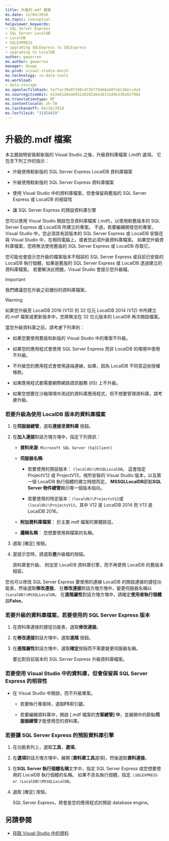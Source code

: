 ```yaml
---
title: 升級的.mdf 檔案
ms.date: 11/04/2016
ms.topic: conceptual
helpviewer_keywords:
- SQL Server Express
- SQL Server LocalDB
- LocalDB
- SQLEXPRESS
- upgrading SQLExpress to SQLExpress
- upgrading to LocalDB
author: gewarren
ms.author: gewarren
manager: douge
ms.prod: visual-studio-dev15
ms.technology: vs-data-tools
ms.workload:
- data-storage
ms.openlocfilehash: fa7fac39e8f198c473bf79a68a48feb136eccda3
ms.sourcegitcommit: e13e61ddea6032a8282abe16131d9e136a927984
ms.translationtype: MT
ms.contentlocale: zh-TW
ms.lasthandoff: 04/26/2018
ms.locfileid: "31924429"
---
```

# <a name="upgrade-mdf-files"></a>升級的.mdf 檔案

本主題說明安裝較新版的 Visual Studio 之後，升級資料庫檔案 (.mdf) 選項。 它包含下列工作的指示：

- 升級使用較新版的 SQL Server Express LocalDB 資料庫檔案

- 升級使用較新版的 SQL Server Express 資料庫檔案

- 使用 Visual Studio 中的資料庫檔案，但會保留與舊版的 SQL Server Express 或 LocalDB 的相容性

- 讓 SQL Server Express 的預設資料庫引擎

您可以使用 Visual Studio 開啟包含資料庫檔案 (.mdf)，以使用較舊版本的 SQL Server Express 或 LocalDB 所建立的專案。 不過，若要繼續開發您的專案，Visual Studio 中，您必須具有該版本的 SQL Server Express 或 LocalDB 安裝在與 Visual Studio 中，在相同電腦上，或者您必須升級資料庫檔案。 如果您升級資料庫檔案，您將無法使用舊版的 SQL Server Express 或 LocalDB 存取它。

您可能也會提示您升級的檔案版本不相容的 SQL Server Express 或目前已安裝的 LocalDB 執行個體，如果是舊版的 SQL Server Express 或 LocalDB 透過建立的資料庫檔案。 若要解決此問題，Visual Studio 會提示您升級檔。

> [!IMPORTANT]
> 我們建議您在升級之前備份的資料庫檔案。

> [!WARNING]
> 如果您升級至 LocalDB 2016 (V13) 的 32 位元 LocalDB 2014 (V12) 中所建立的.mdf 檔案或更新版本中，您將無法在 32 位元版本的 LocalDB 再次開啟檔案。

當您升級資料庫之前，請考慮下列準則：

-   如果您要使用舊版和新版的 Visual Studio 中的專案不升級。

-   如果您的應用程式會使用 SQL Server Express 而非 LocalDB 的環境中使用不升級。

-   不升級您的應用程式會使用遠端連線，如果，因為 LocalDB 不同意這些授權條款。

-   如果應用程式都需要網際網路資訊服務 (IIS) 上不升級。

-   如果您想要在沙箱環境中測試的資料庫應用程式，但不想要管理資料庫，請考慮升級。

### <a name="to-upgrade-a-database-file-to-use-the-localdb-version"></a>若要升級為使用 LocalDB 版本的資料庫檔案

1.  在**伺服器總管**，選取**連接至資料庫** 按鈕。

2.  在**加入連接**對話方塊方塊中，指定下列資訊：

    -   **資料來源**: `Microsoft SQL Server (SqlClient)`

    -   **伺服器名稱**:

        -   若要使用的預設版本： `(localdb)\MSSQLLocalDB`。  這會指定 ProjectV12 或 ProjectV13，視所安裝的 Visual Studio 版本，以及第一個 LocalDB 執行個體的建立時間而定。 **MSSQLLocalDB**節點**SQL Server 物件總管**顯示哪一個版本指向。

        -   若要使用的特定版本：`(localdb)\ProjectsV12`或`(localdb)\ProjectsV13`，其中 V12 是 LocalDB 2014 而 V13 是 LocalDB 2016。

    -   **附加資料庫檔案**： 於主要.mdf 檔案的實體路徑。

    -   **邏輯名稱**： 您想要使用與檔案的名稱。

3.  選取 [確定] 按鈕。

4.  當提示您時，請選取**是**升級檔的按鈕。

    資料庫會升級、 附加至 LocalDB 資料庫引擎，而不再使用 LocalDB 的舊版本相容。

您也可以修改 SQL Server Express 要使用的連線 LocalDB 的開啟連接的捷徑功能表，然後選取**修改連接**。 在**修改連接**對話方塊方塊中，變更伺服器名稱以`(LocalDB)\MSSQLLocalDB`。 在**進階屬性**對話方塊方塊中，請確定**使用者執行個體**設**False**。

### <a name="to-upgrade-a-database-file-to-use-the-sql-server-express-version"></a>若要升級的資料庫檔案，若要使用的 SQL Server Express 版本

1.  在資料庫連接的捷徑功能表，選取**修改連接**。

2.  在**修改連接**對話方塊中，選取**進階** 按鈕。

3.  在**進階屬性**對話方塊中，選取**確定**按鈕而不需要變更伺服器名稱。

    要比對目前版本的 SQL Server Express 升級資料庫檔案。

### <a name="to-work-with-the-database-in-visual-studio-but-retain-compatibility-with-sql-server-express"></a>若要使用 Visual Studio 中的資料庫，但會保留與 SQL Server Express 的相容性

-   在 Visual Studio 中開啟，而不升級專案。

    -   若要執行專案時，選取**F5**索引鍵。

    -   若要編輯資料庫中，開啟 [.mdf 檔案的**方案總管] 中**，並展開中的節點**伺服器總管**才能使用您的資料庫。

### <a name="to-make-sql-server-express-the-default-database-engine"></a>若要讓 SQL Server Express 的預設資料庫引擎

1.  在功能表列上，選取**工具**，**選項**。

2.  在**選項**對話方塊方塊中，展開 [**資料庫工具**選項]，然後選取**資料連接**。

3.  在**SQL Server 執行個體名稱**文字中，指定 SQL Server Express 或您想要使用的 LocalDB 執行個體的名稱。 如果不具名執行個體，指定`.\SQLEXPRESS or (LocalDB)\MSSQLLocalDB`。

4.  選取 [確定] 按鈕。

    SQL Server Express，將會是您的應用程式的預設 database engine。

## <a name="see-also"></a>另請參閱

- [存取 Visual Studio 中的資料](accessing-data-in-visual-studio.md)
